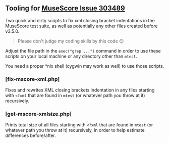 ## Tooling for [MuseScore Issue 303489](https://musescore.org/en/node/303489)

Two quick and dirty scripts to fix xml closing bracket indentations in the MuseScore test suite, 
as well as potentially any other files created before v3.5.0.

> Please don't judge my coding skills by this code 😉

Adjust the file path in the `exec("grep ...")` command in order to use these 
scripts on your local machine or any directory other than `mtest`.

You need a proper \*nix shell (cygwin may work as well) to use those scripts.

### [fix-mscore-xml.php]

Fixes and rewrites XML closing brackets indentation in any files starting with `<?xml` 
that are found in `mtest` (or whatever path you throw at it) recursively.

### [get-mscore-xmlsize.php]

Prints total size of all files starting with `<?xml` that are found in `mtest` 
(or whatever path you throw at it) recursively, in order to help estimate differences before/after.